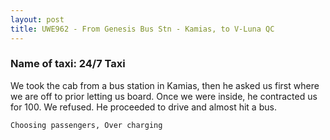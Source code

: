 ```yaml
---
layout: post
title: UWE962 - From Genesis Bus Stn - Kamias, to V-Luna QC
---
```


### Name of taxi: 24/7 Taxi

We took the cab from a bus station in Kamias, then he asked us first where we are off to prior letting us board.  Once we were inside, he contracted us for 100. We refused. He proceeded to drive and almost hit a bus.  

```Choosing passengers, Over charging```
